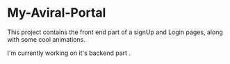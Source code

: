 # My-Aviral-Portal
This project contains the front end part of a signUp and Login pages, along with some cool animations.

I'm currently working on it's backend part .
